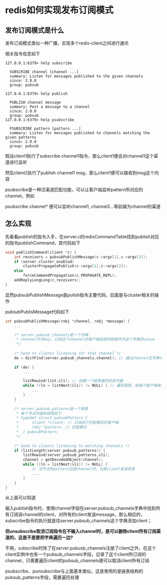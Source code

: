 # redis如何实现发布订阅模式

## 发布订阅模式是什么

发布订阅模式类似一种广播，实现多个redis-client之间进行通讯

相关指令信息如下

```shell
127.0.0.1:6379> help subscribe

  SUBSCRIBE channel [channel ...]
  summary: Listen for messages published to the given channels
  since: 2.0.0
  group: pubsub
  
127.0.0.1:6379> help publish

  PUBLISH channel message
  summary: Post a message to a channel
  since: 2.0.0
  group: pubsub
127.0.0.1:6379> help psubscribe

  PSUBSCRIBE pattern [pattern ...]
  summary: Listen for messages published to channels matching the given patterns
  since: 2.0.0
  group: pubsub
```

假设client1执行了subscribe channel1指令，那么client1便会对channel1这个渠道进行监听

然后client2执行了publish channel1 msg，那么client1便可以接收到msg这个内容



psubscribe是一种泛渠道匹配功能，可以让客户端监听pattern所对应的channel，例如

psubscribe channel* 便可以监听channel1, channel2...等前缀为channel的渠道



## 怎么实现

先看看publish的指令入手，在server.c的redisCommandTable找到publish对应的指令publishCommand，其代码如下

```c
void publishCommand(client *c) {
    int receivers = pubsubPublishMessage(c->argv[1],c->argv[2]);
    if (server.cluster_enabled)
        clusterPropagatePublish(c->argv[1],c->argv[2]);
    else
        forceCommandPropagation(c,PROPAGATE_REPL);
    addReplyLongLong(c,receivers);
}
```

显然pubsubPublishMessage是pulish指令主要代码，后面是与cluster相关的操作

pubsubPublisMessage代码如下

```c
int pubsubPublishMessage(robj *channel, robj *message) {
    ...

    /* server.pubsub_channels是一个字典
     * channel作为key，订阅这个channel的客户端组成的链表作为这个字典的value
     */
        
    /* Send to clients listening for that channel */
    de = dictFind(server.pubsub_channels,channel); // 通过channel在字典中找到对应的客户端链表
    
    if (de) {
        ...

        listRewind(list,&li); // 创建一个链表遍历的迭代器
        while ((ln = listNext(&li)) != NULL) { // 遍历链表，给每个客户端发送消息
            ...
        }
    }
    
    /* server.pubsub_patterns是一个链表
     * 每个节点的值的结构如下
     * typedef struct pubsubPattern {
     *      client *client; // 订阅这个匹配模式的客户端
     *      robj *pattern; // 匹配模式
     *  } pubsubPattern;
     */
    
    /* Send to clients listening to matching channels */
    if (listLength(server.pubsub_patterns)) {
        listRewind(server.pubsub_patterns,&li);
        channel = getDecodedObject(channel);
        while ((ln = listNext(&li)) != NULL) {
            // 当节点的pattern包括channel时，为其client发送信息
            ....
        }
    }
}
```

从上面可以知道

输入publish指令时，使用channel字段在server.pubsub_channels字典中找到所有订阅该channel的client，对所有的client发送message，那么相应的，subscribe指令的执行就是往server.pubsub_channels这个字典添加client；

**但unsubscribe取消订阅指令在不输入channel时，是可以删除client所有订阅渠道的，这是不是要把字典遍历一边?**

不用，subscribe时除了在server.pubusb_channels注册了client之外，在这个client实例中也有一个pubsub_channels字段，记录了这个client所订阅的channel，只需要遍历client的pubsub_channels便可以取消client所有订阅



psubscribe、punsubscribe与上面基本类似，这是使用的是链表结构的pubsub_patterns字段，需要遍历处理

